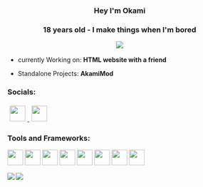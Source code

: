 <h3 align="center">Hey I'm Okami
<h3 align="center">
18 years old - I make things when I'm bored 
  </p>
<img src="https://visitor-badge.glitch.me/badge?page_id=snww.snww"</br>
</p>
</h2>
  
- currently Working on: **HTML website with a friend**
  
- Standalone Projects: **AkamiMod**
<p>

<h3 align="left">Socials:</h3>
<a href="https://discord.com/users/">
<img src="https://raw.githubusercontent.com/alexnaiman/alexnaiman/master/resources/discord.png" height="35px" style="margin: 5px;" /> 
 
<a href="https://twitter.com/Okami_is_here">
<img src="https://raw.githubusercontent.com/alexnaiman/alexnaiman/master/resources/twitter.svg" height="35px" style="margin: 5px;" /> 
  
</a>
<div>
<h3 align="left">Tools and Frameworks:</h3>
<img src="https://raw.githubusercontent.com/alexnaiman/alexnaiman/master/resources/dev/html.svg" height="35px" style="vertical-align:top margin:6px 4px" />
<img src="https://raw.githubusercontent.com/alexnaiman/alexnaiman/master/resources/dev/gamedev.svg" height="35px" style="vertical-align:top margin:6px 4px" />
<img src="https://raw.githubusercontent.com/alexnaiman/alexnaiman/master/resources/dev/js.svg" height="35px" style="vertical-align:top margin:6px 4px" />
<img src="https://raw.githubusercontent.com/alexnaiman/alexnaiman/master/resources/dev/csharp.svg" height="35px" style="vertical-align:top margin:6px 4px" />
<img src="https://raw.githubusercontent.com/alexnaiman/alexnaiman/master/resources/dev/visualstudio_code.svg" height="35px" style="vertical-align:top margin:6px 4px" />
<img src="https://raw.githubusercontent.com/alexnaiman/alexnaiman/master/resources/dev/python.svg" height="35px" style="vertical-align:top margin:6px 4px" />
<img src="https://raw.githubusercontent.com/alexnaiman/alexnaiman/master/resources/dev/unity.svg" height="35px" style="vertical-align:top margin:6px 4px" />
<img src="https://raw.githubusercontent.com/alexnaiman/alexnaiman/master/resources/dev/bash.svg" height="35px" style="vertical-align:top margin:6px 4px" />
  
<p><img align="left" src="https://github-readme-stats.vercel.app/api?username=Okami-i&show_icons=true&hide=contribs,prs&cache_seconds=86400&theme=midnight-purple" />
<img align="left" src="https://github-readme-stats.vercel.app/api/top-langs/?username=Okami-i&theme=midnight-purple&show_icons=true" />
</p>

